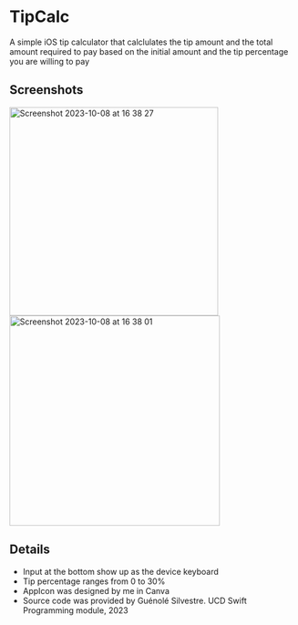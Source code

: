 # TipCalc
A simple iOS tip calculator that calclulates the tip amount and the total amount required to pay based on the initial amount and the tip percentage you are willing to pay

## Screenshots

<img width="366" alt="Screenshot 2023-10-08 at 16 38 27" src="https://github.com/boriakinola01/TipCalc/assets/72011306/b01ad6c1-8259-4f1e-a440-dc4045b0b51e">
<br>
<img width="369" alt="Screenshot 2023-10-08 at 16 38 01" src="https://github.com/boriakinola01/TipCalc/assets/72011306/3d40f926-e2fa-4192-9d7d-6b9047356fd0">

## Details
- Input at the bottom show up as the device keyboard
- Tip percentage ranges from 0 to 30%
- AppIcon was designed by me in Canva
- Source code was provided by Guénolé Silvestre. UCD Swift Programming module, 2023
